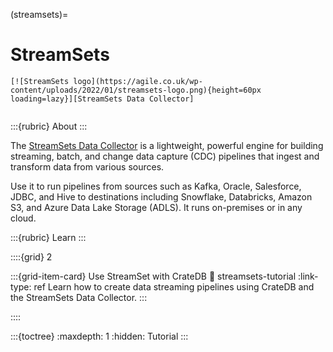 (streamsets)=
# StreamSets

```{div} .float-right
[![StreamSets logo](https://agile.co.uk/wp-content/uploads/2022/01/streamsets-logo.png){height=60px loading=lazy}][StreamSets Data Collector]
```
```{div} .clearfix
```


:::{rubric} About
:::

The [StreamSets Data Collector] is a lightweight, powerful engine for building
streaming, batch, and change data capture (CDC) pipelines that ingest and transform
data from various sources.

Use it to run pipelines from sources such as Kafka, Oracle, Salesforce, JDBC, and Hive
to destinations including Snowflake, Databricks, Amazon S3, and Azure Data Lake Storage (ADLS).
It runs on-premises or in any cloud.

:::{rubric} Learn
:::

::::{grid} 2

:::{grid-item-card} Use StreamSet with CrateDB
:link: streamsets-tutorial
:link-type: ref
Learn how to create data streaming pipelines
using CrateDB and the StreamSets Data Collector.
:::

::::

:::{toctree}
:maxdepth: 1
:hidden:
Tutorial <tutorial>
:::

[StreamSets Data Collector]: https://www.softwareag.com/en_corporate/platform/integration-apis/data-collector-engine.html
